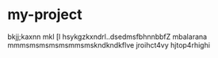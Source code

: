 # my-project
bkjj;kaxnn mkl [l
hsykgzkxndrl..dsedmsfbhnnbbfZ
mbalarana mmmsmsmsmsmsmmsmskndkndkflve jroihct4vy hjtop4rhighi
